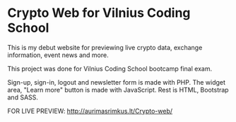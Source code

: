 # Crypto Web for Vilnius Coding School
This is my debut website for previewing live crypto data, exchange information, event news and more. 

This project was done for Vilnius Coding School bootcamp final exam.

Sign-up, sign-in, logout and newsletter form is made with PHP. The widget area, "Learn more" button is made with JavaScript. Rest is HTML, Bootstrap and SASS.

FOR LIVE PREVIEW: http://aurimasrimkus.lt/Crypto-web/
